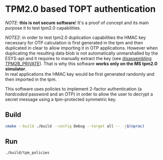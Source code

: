 # TPM2.0 based TOPT authentication

*NOTE*: **this is not secure software**! It's a proof of concept and its main
purpose it to test tpm2.0 capabilities.

*NOTE2*: in order to test tpm2.0 duplication capabilities the HMAC key necessary
for OTP calculation is first generated in the tpm and then duplicated in
clear to allow importing it in OTP applications. However when duplicating the
resulting data blob is not automatically unmarshalled by the ESYS-api and it requires to manually extract the key (see [disassembling TPM2B_PRIVATE](disassembling_TPM2B_PRIVATE.md)). That is why this software **works only on the
MS tpm2.0 simulator**.  
In real applications the HMAC key would be first generated randomly and then
imported in the tpm.

This software uses policies to implement 2-factor authentication (a
*hardcoded* password and an OTP) in order to allow the user to decrypt a
secret message using a tpm-protected symmetric key.

## Build

```sh
cmake --build ./build --config Debug --target all -- -j$(nproc)
```

## Run

```sh
./build/tpm_policies
```
